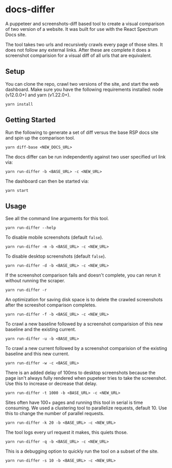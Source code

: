 # docs-differ

A puppeteer and screenshots-diff based tool to create a visual comparison of two version of a website. It was built for use with the React Spectrum Docs site.

The tool takes two urls and recursively crawls every page of those sites. It does not follow any external links. After these are complete it does a screenshot comparision for a visual diff of all urls that are equivalent.

## Setup

You can clone the repo, crawl two versions of the site, and start the web dashboard. Make sure you have the following requirements installed: node (v12.0.0+) and yarn (v1.22.0+).

```
yarn install
```

## Getting Started
Run the following to generate a set of diff versus the base RSP docs site and spin up the comparison tool.

```
yarn diff-base <NEW_DOCS_URL>
```

The docs differ can be run independently against two user specified url link via:

```
yarn run-differ -b <BASE_URL> -c <NEW_URL>
```

The dashboard can then be started via:

```
yarn start
```

## Usage

See all the command line arguments for this tool.
```
yarn run-differ --help
```

To disable mobile screenshots (default `false`).
```
yarn run-differ -m -b <BASE_URL> -c <NEW_URL>
```

To disable desktop screenshots (default `false`).
```
yarn run-differ -d -b <BASE_URL> -c <NEW_URL>
```

If the screenshot comparison fails and doesn't complete, you can rerun it without running the scraper.
```
yarn run-differ -r
```

An optimization for saving disk space is to delete the crawled screenshots after the screeshot comparison completes.
```
yarn run-differ -f -b <BASE_URL> -c <NEW_URL>
```

To crawl a new baseline followed by a screenshot comparision of this new baseline and the existing current.
```
yarn run-differ -u -b <BASE_URL>
```

To crawl a new current followed by a screenshot comparision of the existing baseline and this new current.
```
yarn run-differ -w -c <BASE_URL>
```

There is an added delay of 100ms to desktop screenshots because the page isn't always fully rendered when pupeteer tries to take the screenshot. Use this to increase or decrease that delay.
```
yarn run-differ -t 1000 -b <BASE_URL> -c <NEW_URL>
```

Sites often have 100+ pages and running this tool in serial is time consuming. We used a clustering tool to parallelize requests, default 10. Use this to change the number of parallel requests.
```
yarn run-differ -k 20 -b <BASE_URL> -c <NEW_URL>
```

The tool logs every url request it makes, this quiets those.
```
yarn run-differ -q -b <BASE_URL> -c <NEW_URL>
```

This is a debugging option to quickly run the tool on a subset of the site.
```
yarn run-differ -s 10 -b <BASE_URL> -c <NEW_URL>
```
